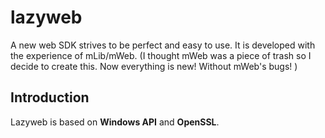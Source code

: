 # lazyweb
A new web SDK strives to be perfect and easy to use. It is developed with the experience of mLib/mWeb. (I thought mWeb was a piece of trash so I decide to create this. Now everything is new! Without mWeb's bugs! )

## Introduction
Lazyweb is based on **Windows API** and **OpenSSL**.
